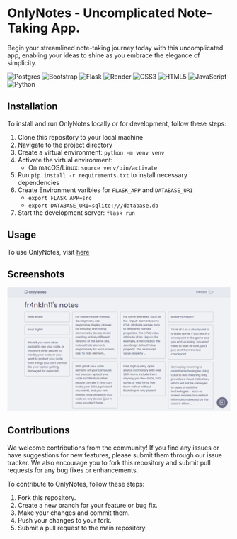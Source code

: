 # OnlyNotes - Uncomplicated Note-Taking App.
Begin your streamlined note-taking journey today with this uncomplicated app, enabling your ideas to shine as you embrace the elegance of simplicity.

![Postgres](https://img.shields.io/badge/postgres-%23316192.svg?style=for-the-badge&logo=postgresql&logoColor=white)
![Bootstrap](https://img.shields.io/badge/bootstrap-%238511FA.svg?style=for-the-badge&logo=bootstrap&logoColor=white)
![Flask](https://img.shields.io/badge/flask-%23000.svg?style=for-the-badge&logo=flask&logoColor=white)
![Render](https://img.shields.io/badge/Render-%46E3B7.svg?style=for-the-badge&logo=render&logoColor=white)
![CSS3](https://img.shields.io/badge/css3-%231572B6.svg?style=for-the-badge&logo=css3&logoColor=white)
![HTML5](https://img.shields.io/badge/html5-%23E34F26.svg?style=for-the-badge&logo=html5&logoColor=white)
![JavaScript](https://img.shields.io/badge/javascript-%23323330.svg?style=for-the-badge&logo=javascript&logoColor=%23F7DF1E)
![Python](https://img.shields.io/badge/python-3670A0?style=for-the-badge&logo=python&logoColor=ffdd54)

## Installation
To install and run OnlyNotes locally or for development, follow these steps:

1. Clone this repository to your local machine
2. Navigate to the project directory
3. Create a virtual environment: `python -m venv venv`
4. Activate the virtual environment:
    * On macOS/Linux: `source venv/bin/activate`
5. Run `pip install -r requirements.txt` to install necessary dependencies
6. Create Environment varibles for `FLASK_APP` and `DATABASE_URI`
    * `export FLASK_APP=src`
    * `export DATABASE_URI=sqlite:///database.db`
7. Start the development server: `flask run`

## Usage
To use OnlyNotes, visit [here](https://flask-notes-app.onrender.com/)

## Screenshots
![Screenshot 1](src/static/screenshot.png)

## Contributions
We welcome contributions from the community! If you find any issues or have suggestions for new features, please submit them through our issue tracker. We also encourage you to fork this repository and submit pull requests for any bug fixes or enhancements.

To contribute to OnlyNotes, follow these steps:

1. Fork this repository.
2. Create a new branch for your feature or bug fix.
3. Make your changes and commit them.
4. Push your changes to your fork.
5. Submit a pull request to the main repository.
